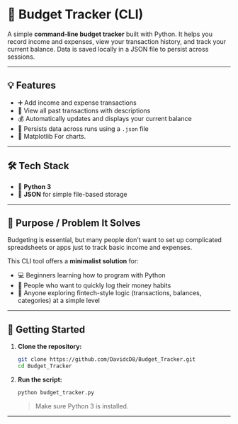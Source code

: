 # 🧮 Budget Tracker (CLI)

A simple **command-line budget tracker** built with Python. It helps you record income and expenses, view your transaction history, and track your current balance. Data is saved locally in a JSON file to persist across sessions.

---

## 💡 Features

- ➕ Add income and expense transactions  
- 📜 View all past transactions with descriptions  
- 💰 Automatically updates and displays your current balance  
- 💾 Persists data across runs using a `.json` file  
- 📖 Matplotlib For charts.
---

## 🛠️ Tech Stack

- 🐍 **Python 3**  
- 📄 **JSON** for simple file-based storage  

---

## 🎯 Purpose / Problem It Solves

Budgeting is essential, but many people don’t want to set up complicated spreadsheets or apps just to track basic income and expenses.

This CLI tool offers a **minimalist solution** for:

- 💻 Beginners learning how to program with Python  
- 🧾 People who want to quickly log their money habits  
- 🏦 Anyone exploring fintech-style logic (transactions, balances, categories) at a simple level  

---

## 🚀 Getting Started

1. **Clone the repository:**

    ```bash
    git clone https://github.com/DavidcD8/Budget_Tracker.git
    cd Budget_Tracker
    ```

2. **Run the script:**

    ```bash
    python budget_tracker.py
    ```

    > Make sure Python 3 is installed.

---


